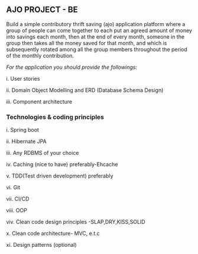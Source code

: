 ## AJO PROJECT - BE
Build a simple contributory thrift saving (ajo) application platform 
where a group of people can come together to each put an agreed amount of 
money into savings each month, then at the end of every month, someone in 
the group then takes all the money saved for that month, and which is 
subsequently rotated among all the group members throughout the period of 
the monthly contribution.



_For the application you should provide the followings:_


i. User stories

ii. Domain Object Modelling and ERD (Database Schema Design)

iii. Component architecture


### Technologies & coding principles

i. Spring boot

ii. Hibernate JPA

iii. Any RDBMS of your choice

iv. Caching (nice to have) preferably-Ehcache

v. TDD(Test driven development) preferably

vi. Git

vii. CI/CD

viii. OOP

viv. Clean code design principles -SLAP,DRY,KISS,SOLID

x. Clean code architecture- MVC, e.t.c

xi. Design patterns (optional)